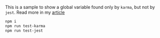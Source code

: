 This is a sample to show a global variable found only by `karma`, but not by `jest`. Read more in my [article](https://www.alanlins.me/posts/what-is-this#issues-with-testing)

```sh
npm i
npm run test-karma
npm run test-jest
```
